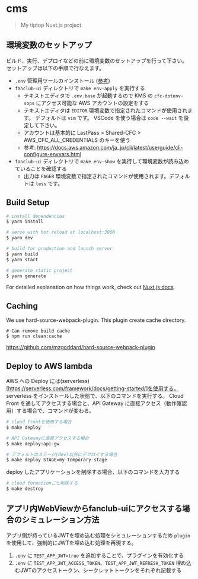 # cms

> My tiptop Nuxt.js project

## 環境変数のセットアップ

ビルド、実行、デプロイなどの前に環境変数のセットアップを行って下さい。
セットアップは以下の手順で行なえます。

- `.env` 管理用ツールのインストール ([参考](https://github.com/ichikaraInc/cfc#setup-common))
- `fanclub-ui` ディレクトリで `make env-apply` を実行する
  - テキストエディタで `.env.base` が起動するので KMS の `cfc-dotenv-sops` にアクセス可能な AWS アカウントの設定をする
  - テキストエディタは `EDITOR` 環境変数で指定されたコマンドが使用されます。 デフォルトは `vim` です。 VSCode を使う場合は `code --wait` を設定して下さい。
  - アカウントは基本的に LastPass > Shared-CFC > AWS_CFC_ALL_CREDENTIALS のキーを使う
  - 参考: https://docs.aws.amazon.com/ja_jp/cli/latest/userguide/cli-configure-envvars.html
- `fanclub-ui` ディレクトリで `make env-show` を実行して環境変数が読み込めていることを確認する
  - 出力は `PAGER` 環境変数で指定されたコマンドが使用されます。デフォルトは `less` です。

## Build Setup

```bash
# install dependencies
$ yarn install

# serve with hot reload at localhost:3000
$ yarn dev

# build for production and launch server
$ yarn build
$ yarn start

# generate static project
$ yarn generate
```

For detailed explanation on how things work, check out [Nuxt.js docs](https://nuxtjs.org).

## Caching

We use hard-source-webpack-plugin. This plugin create cache directory.

```
# Can remove build cache
$ npm run clean:cache
```

https://github.com/mzgoddard/hard-source-webpack-plugin

## Deploy to AWS lambda

AWS への Deploy には(serverless)[https://serverless.com/framework/docs/getting-started/]を使用する。
serverless をインストールした状態で、以下のコマンドを実行する。
Cloud Front を通してアクセスする場合と、API Gateway に直接アクセス（動作確認用）する場合で、コマンドが変わる。

```bash
# cloud frontを使用する場合
$ make deploy

# API Gatewayに直接アクセスする場合
$ make deploy:api-gw

# デフォルトのステージ(dev)以外にデプロイする場合
$ make deploy STAGE=my-temporary-stage
```

deploy したアプリケーションを削除する場合、以下のコマンドを入力する

```bash
# cloud formationごと削除する
$ make destroy
```

## アプリ内WebViewからfanclub-uiにアクセスする場合のシミュレーション方法

アプリ側が持っているJWTを埋め込む処理をシミュレーションするため `plugin` を使用して、強制的にJWTを埋め込む処理を再現する。

1. `.env` に `TEST_APP_JWT=true` を追加することで、プラグインを有効化する
1. `.env` に `TEST_APP_JWT_ACCESS_TOKEN`、`TEST_APP_JWT_REFRESH_TOKEN` 埋め込むJWTのアクセストークン、シークレットトークンをそれぞれ記載する
